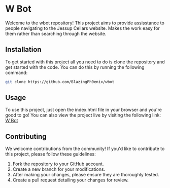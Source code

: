 # W Bot

Welcome to the wbot repository! This project aims to provide assisstance to people navigating to the Jessup Cellars website. Makes the work easy for them rather than searching through the website.

## Installation

To get started with this project all you need to do is clone the repository and get started with the code. You can do this by running the following command:

```bash
git clone https://github.com/BlazingPh0enix/wbot
```

## Usage

To use this project, just open the index.html file in your browser and you're good to go! 
You can also view the project live by visiting the following link: [W Bot](https://blazingph0enix.github.io/wbot/)

## Contributing

We welcome contributions from the community! If you'd like to contribute to this project, please follow these guidelines:

1. Fork the repository to your GitHub account.
2. Create a new branch for your modifications.
3. After making your changes, please ensure they are thoroughly tested.
4. Create a pull request detailing your changes for review.